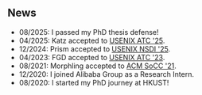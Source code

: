 ## News

- 08/2025: I passed my PhD thesis defense!
- 04/2025: Katz accepted to [USENIX ATC '25](https://www.usenix.org/conference/atc25).
- 12/2024: Prism accepted to [USENIX NSDI '25](https://www.usenix.org/conference/nsdi25).
- 04/2023: FGD accepted to [USENIX ATC '23](https://www.usenix.org/conference/atc23).
- 08/2021: Morphling accepted to [ACM SoCC '21](https://acmsocc.org/2021/).
- 12/2020: I joined Alibaba Group as a Research Intern.
- 08/2020: I started my PhD journey at HKUST!
